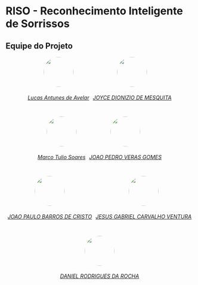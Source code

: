 # RISO - Reconhecimento Inteligente de Sorrissos

## Equipe do Projeto
<center>
    <div style="display: flex; flex-direction: row; gap: 10px; flex-wrap: wrap; justify-content: center;">
        <div>
            <a href="https://github.com/LucasAvelar2711">
                <img style="border-radius: 50%;" src="https://github.com/LucasAvelar2711.png" width="80px"/>
                <h6 class="text-center">Lucas Antunes de Avelar</h6>
            </a>
        </div>
        <div>
            <a href="https://github.com/joycejdm">
                <img style="border-radius: 50%;" src="https://github.com/joycejdm.png" width="80px"/>
                <h6 class="text-center">JOYCE DIONIZIO DE MESQUITA</h6>
            </a>
        </div>
        <div>
            <a href="https://github.com/MarcoTulioSoares">
                <img style="border-radius: 50%;" src="https://github.com/MarcoTulioSoares.png" width="80px"/>
                <h6 class="text-center">Marco Tulio Soares</h6>
            </a>
        </div>
        <div>
            <a href="https://github.com/JoosPerro">
                <img style="border-radius: 50%;" src="https://github.com/JoosPerro.png" width="80px"/>
                <h6 class="text-center">JOAO PEDRO VERAS GOMES</h6>
            </a>
        </div>
        <div>
            <a href="https://github.com/joaopb1-xps">
                <img style="border-radius: 50%;" src="https://github.com/joaopb1.png" width="80px"/>
                <h6 class="text-center">JOAO PAULO BARROS DE CRISTO</h6>
            </a>
        </div>
        <div>
            <a href="https://github.com/xGabrielCv/xGabrielCv">
                <img style="border-radius: 50%;" src="https://github.com/xGabrielCv.png" width="80px"/>
                <h6 class="text-center">JESUS GABRIEL CARVALHO VENTURA</h6>
            </a>
        </div>
        <div>
            <a href="https://github.com/DanielRogs">
                <img style="border-radius: 50%;" src="https://avatars.githubusercontent.com/u/90018065?v=4" width="80px"/>
                <h6 class="text-center">DANIEL RODRIGUES DA ROCHA</h6>
            </a>
        </div>
    </div>
</center>

